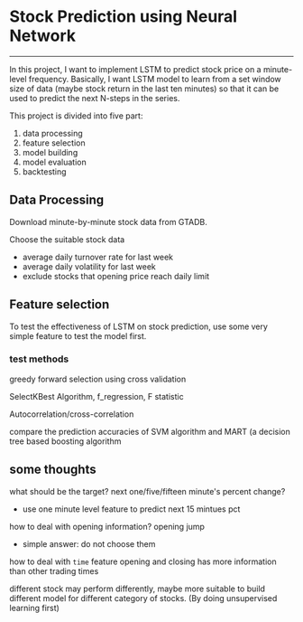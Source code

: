 # Stock Prediction using Neural Network
---
In this project, I want to implement LSTM to predict stock price on a minute-level frequency.
Basically, I want LSTM model to learn from a set window size of data (maybe stock return in the last ten minutes) so that it can be used to predict the next N-steps in the series.

This project is divided into five part:
1. data processing
2. feature selection
3. model building
4. model evaluation
5. backtesting

## Data Processing
Download minute-by-minute stock data from GTADB.

Choose the suitable stock data 
- average daily turnover rate for last week
- average daily volatility for last week
- exclude stocks that opening price reach daily limit


## Feature selection
To test the effectiveness of LSTM on stock prediction, use some very simple feature to test the model first.



### test methods
greedy forward selection using cross validation

SelectKBest Algorithm, f_regression, F statistic

Autocorrelation/cross-correlation

compare the prediction accuracies of SVM algorithm and MART (a decision tree based boosting algorithm



## some thoughts 
what should be the target?
next one/five/fifteen minute's percent change?
- use one minute level feature to predict next 15 mintues pct

how to deal with opening information?
opening jump
- simple answer: do not choose them

how to deal with `time` feature
opening and closing has more information than other trading times

different stock may perform differently, maybe more suitable to build different model for different category of stocks. (By doing unsupervised learning first)
